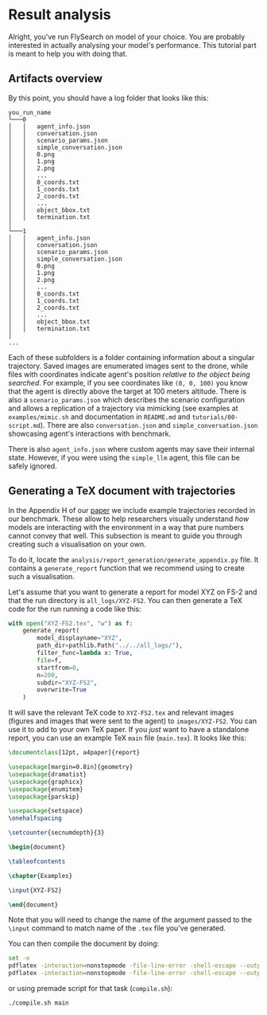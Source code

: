 # Result analysis

Alright, you've run FlySearch on model of your choice. You are probably interested in actually analysing your model's performance. This tutorial part is meant to help you with doing that.

## Artifacts overview

 By this point, you should have a log folder that looks like this:
```
you_run_name
└───0
│   │   agent_info.json
│   │   conversation.json
│   │   scenario_params.json
│   │   simple_conversation.json
│   │   0.png
│   │   1.png
│   │   2.png
│   │   ...
│   │   0_coords.txt
│   │   1_coords.txt
│   │   2_coords.txt
│   │   ...
│   │   object_bbox.txt
│   │   termination.txt
│   
└───1
│   │   agent_info.json
│   │   conversation.json
│   │   scenario_params.json
│   │   simple_conversation.json
│   │   0.png
│   │   1.png
│   │   2.png
│   │   ...
│   │   0_coords.txt
│   │   1_coords.txt
│   │   2_coords.txt
│   │   ...
│   │   object_bbox.txt
│   │   termination.txt
│   
...
```

Each of these subfolders is a folder containing information about a singular trajectory. Saved images are enumerated images sent to the drone, while files with coordinates indicate agent's position _relative to the object being searched_. For example, if you see coordinates like `(0, 0, 100)` you know that the agent is directly above the target at 100 meters altitude. There is also a `scenario_params.json` which describes the scenario configuration and allows a replication of a trajectory via mimicking (see examples at `examples/mimic.sh` and documentation in `README.md` and `tutorials/00-script.md`). There are also `conversation.json` and `simple_conversation.json` showcasing agent's interactions with benchmark.

There is also `agent_info.json` where custom agents may save their internal state. However, if you were using the `simple_llm` agent, this file can be safely ignored.

## Generating a TeX document with trajectories

In the Appendix H of our [paper](https://arxiv.org/abs/2506.02896v2) we include example trajectories recorded in our benchmark. These allow to help researchers visually understand _how_ models are interacting with the environment in a way that pure numbers cannot convey that well. This subsection is meant to guide you through creating such a visualisation on your own.

To do it, locate the `analysis/report_generation/generate_appendix.py` file. It contains a `generate_report` function that we recommend using to create such a visualisation. 

Let's assume that you want to generate a report for model XYZ on FS-2 and that the run directory is `all_logs/XYZ-FS2`. You can then generate a TeX code for the run running a code like this:

```python 
with open("XYZ-FS2.tex", "w") as f:
    generate_report(
        model_displayname="XYZ",
        path_dir=pathlib.Path("../../all_logs/"),
        filter_func=lambda x: True,
        file=f,
        startfrom=0,
        n=200,
        subdir="XYZ-FS2",
        overwrite=True
    )
```

It will save the relevant TeX code to `XYZ-FS2.tex` and relevant images (figures and images that were sent to the agent) to `images/XYZ-FS2`. You can use it to add to your own TeX paper. If you _just_ want to have a standalone report, you can use an example TeX `main` file (`main.tex`). It looks like this:

```tex
\documentclass[12pt, a4paper]{report}

\usepackage[margin=0.8in]{geometry}
\usepackage{dramatist}
\usepackage{graphicx}
\usepackage{enumitem}
\usepackage{parskip}

\usepackage{setspace}
\onehalfspacing

\setcounter{secnumdepth}{3}

\begin{document}

\tableofcontents

\chapter{Examples}

\input{XYZ-FS2}

\end{document}
```

Note that you will need to change the name of the argument passed to the `\input` command to match name of the `.tex` file you've generated.

You can then compile the document by doing:

```bash 
set -e
pdflatex -interaction=nonstopmode -file-line-error -shell-escape --output-directory=build main.tex
pdflatex -interaction=nonstopmode -file-line-error -shell-escape --output-directory=build main.tex
```

or using premade script for that task (`compile.sh`):

```bash 
./compile.sh main
```